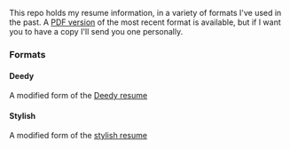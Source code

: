 This repo holds my resume information, in a variety of formats I've used in the past. A [PDF version](https://github.com/mischif/resume/blob/master/Jeremy_Brown_Resume.pdf) of the most recent format is available, but if I want you to have a copy I'll send you one personally.

### Formats

#### Deedy

A modified form of the [Deedy resume](https://github.com/deedy/Deedy-Resume)

#### Stylish

A modified form of the [stylish resume](https://www.latextemplates.com/template/stylish-cv)
